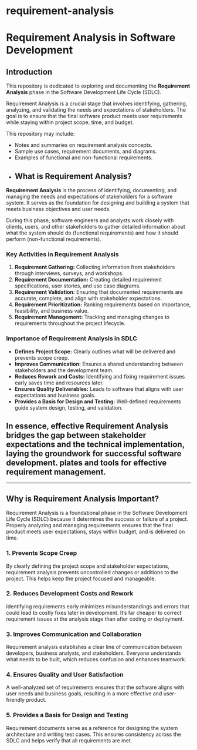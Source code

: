 # requirement-analysis
# Requirement Analysis in Software Development

## Introduction
This repository is dedicated to exploring and documenting the **Requirement Analysis** phase in the Software Development Life Cycle (SDLC).  

Requirement Analysis is a crucial stage that involves identifying, gathering, analyzing, and validating the needs and expectations of stakeholders. The goal is to ensure that the final software product meets user requirements while staying within project scope, time, and budget.

This repository may include:
- Notes and summaries on requirement analysis concepts.
- Sample use cases, requirement documents, and diagrams.
- Examples of functional and non-functional requirements.
- 
  ## What is Requirement Analysis?

**Requirement Analysis** is the process of identifying, documenting, and managing the needs and expectations of stakeholders for a software system. It serves as the foundation for designing and building a system that meets business objectives and user needs.

During this phase, software engineers and analysts work closely with clients, users, and other stakeholders to gather detailed information about what the system should do (functional requirements) and how it should perform (non-functional requirements).  

### **Key Activities in Requirement Analysis**
1. **Requirement Gathering:** Collecting information from stakeholders through interviews, surveys, and workshops.  
2. **Requirement Documentation:** Creating detailed requirement specifications, user stories, and use case diagrams.  
3. **Requirement Validation:** Ensuring that documented requirements are accurate, complete, and align with stakeholder expectations.  
4. **Requirement Prioritization:** Ranking requirements based on importance, feasibility, and business value.  
5. **Requirement Management:** Tracking and managing changes to requirements throughout the project lifecycle.

### **Importance of Requirement Analysis in SDLC**
- **Defines Project Scope:** Clearly outlines what will be delivered and prevents scope creep.  
- **Improves Communication:** Ensures a shared understanding between stakeholders and the development team.  
- **Reduces Rework and Costs:** Identifying and fixing requirement issues early saves time and resources later.  
- **Ensures Quality Deliverables:** Leads to software that aligns with user expectations and business goals.  
- **Provides a Basis for Design and Testing:** Well-defined requirements guide system design, testing, and validation.

In essence, effective Requirement Analysis bridges the gap between stakeholder expectations and the technical implementation, laying the groundwork for successful software development.
plates and tools for effective requirement management.
- 
---

## Why is Requirement Analysis Important?

Requirement Analysis is a foundational phase in the Software Development Life Cycle (SDLC) because it determines the success or failure of a project. Properly analyzing and managing requirements ensures that the final product meets user expectations, stays within budget, and is delivered on time.

### **1. Prevents Scope Creep**
By clearly defining the project scope and stakeholder expectations, requirement analysis prevents uncontrolled changes or additions to the project. This helps keep the project focused and manageable.

### **2. Reduces Development Costs and Rework**
Identifying requirements early minimizes misunderstandings and errors that could lead to costly fixes later in development. It’s far cheaper to correct requirement issues at the analysis stage than after coding or deployment.

### **3. Improves Communication and Collaboration**
Requirement analysis establishes a clear line of communication between developers, business analysts, and stakeholders. Everyone understands what needs to be built, which reduces confusion and enhances teamwork.

### **4. Ensures Quality and User Satisfaction**
A well-analyzed set of requirements ensures that the software aligns with user needs and business goals, resulting in a more effective and user-friendly product.

### **5. Provides a Basis for Design and Testing**
Requirement documents serve as a reference for designing the system architecture and writing test cases. This ensures consistency across the SDLC and helps verify that all requirements are met.
